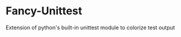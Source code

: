Fancy-Unittest
==============

Extension of python's built-in unittest module to colorize test output